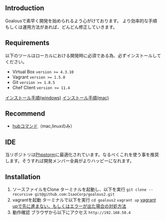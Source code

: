 ## Introduction
Goalousで素早く開発を始められるよう心がけております。
より効率的な手順もしくは運用方法があれば、どんどん修正していきます。

## Requirements
以下のツールはローカルにおける開発時に必須である為、必ずインストールしてください。

- Virtual Box `version >= 4.3.10`
- Vagrant `version >= 1.5.0`
- Git `version >= 1.8.5`
- Chef Client `version >= 11.4`

[インストール手順(windows)](http://bit.ly/1TnOXfz)
[インストール手順(mac)](http://bit.ly/1TnOUAz)

## Recommend
- [hubコマンド](http://qiita.com/yaotti/items/a4a7f3f9a38d7d3415e3)（mac,linuxのみ）

## IDE
当リポジトリは[Phpstorm](http://www.jetbrains.com/phpstorm/)に最適化されています。なるべくこれを使う事を推奨します。そうすれば開発メンバー全員がよりハッピーになれます。

## Installation
1. ソースファイルをClone
ターミナルを起動し、以下を実行
`git clone --recursive git@github.com:IsaoCorp/goalous2.git`
1. vagrantを起動
ターミナルで以下を実行
`cd goalous2`
`vagrant up`
[vagrant upで先に進まない、もしくはエラーが出た場合の対処方法](http://bit.ly/1TnOYjQ)
1. 動作確認
ブラウザから以下にアクセス
`http://192.168.50.4`

